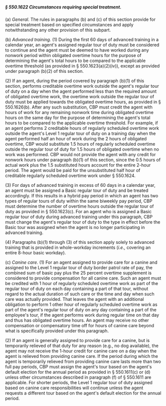 ##### § 550.1622 Circumstances requiring special treatment. #####

(a) *General.* The rules in paragraphs (b) and (c) of this section provide for special treatment based on specified circumstances and apply notwithstanding any other provision of this subpart.

(b) *Advanced training.* (1) During the first 60 days of advanced training in a calendar year, an agent's assigned regular tour of duty must be considered to continue and the agent must be deemed to have worked during any nonwork period within obligated overtime hours for the purpose of determining the agent's total hours to be compared to the applicable overtime threshold (as provided in § 550.1623(a)(2)(iv)), except as provided under paragraph (b)(2) of this section.

(2) If an agent, during the period covered by paragraph (b)(1) of this section, performs creditable overtime work outside the agent's regular tour of duty on a day when the agent performed less than the required amount of obligated overtime work, the overtime work outside the regular tour of duty must be applied towards the obligated overtime hours, as provided in § 550.1626(b). After any such substitution, CBP must credit the agent with hours of work for any remaining nonwork time during obligated overtime hours on the same day for the purpose of determining the agent's total hours to be compared to the applicable overtime threshold. For example, if an agent performs 2 creditable hours of regularly scheduled overtime work outside the agent's Level 1 regular tour of duty on a training day when the agent performed half an hour of work during the 2 hours of obligated overtime, CBP would substitute 1.5 hours of regularly scheduled overtime outside the regular tour of duty for 1.5 hours of obligated overtime when no work was performed. CBP would not provide the agent with any credit for nonwork hours under paragraph (b)(1) of this section, since the 0.5 hours of actual work plus the 1.5 substituted hours account for the entire 2-hour period. The agent would be paid for the unsubstituted half hour of creditable regularly scheduled overtime work under § 550.1624.

(3) For days of advanced training in excess of 60 days in a calendar year, an agent must be assigned a Basic regular tour of duty and be treated accordingly. If this results in a hybrid pay period in which an agent has two types of regular tours of duty within the same biweekly pay period, CBP must determine the number of overtime hours outside the regular tour of duty as provided in § 550.1623(c). For an agent who is assigned a Basic regular tour of duty during advanced training under this paragraph, CBP must change the agent's regular tour of duty to the type in effect before the Basic tour was assigned when the agent is no longer participating in advanced training.

(4) Paragraphs (b)(1) through (3) of this section apply solely to advanced training that is provided in whole-workday increments (*i.e.,* covering an entire 8-hour basic workday).

(c) *Canine care.* (1) For an agent assigned to provide care for a canine and assigned to the Level 1 regular tour of duty border patrol rate of pay, the combined sum of basic pay plus the 25 percent overtime supplement is considered to provide compensation for all canine care. Such an agent must be credited with 1 hour of regularly scheduled overtime work as part of the regular tour of duty on each day containing a part of that tour, without regard to the actual duration of such care or the time and day when such care was actually provided. That leaves the agent with an additional obligation to perform 1 other hour of regularly scheduled overtime work as part of the agent's regular tour of duty on any day containing a part of the employee's tour, if the agent performs work during regular time on that day and thus has obligated overtime hours. An agent may receive no other compensation or compensatory time off for hours of canine care beyond what is specifically provided under this paragraph.

(2) If an agent is generally assigned to provide care for a canine, but is temporarily relieved of that duty for any reason (e.g., no dog available), the agent may not receive the 1-hour credit for canine care on a day when the agent is relieved from providing canine care. If the period during which the agent is temporarily relieved from providing canine care lasts more than two full pay periods, CBP must assign the agent's tour based on the agent's default election for the annual period as provided in § 550.1611(c) or (d) unless other circumstances described in paragraph (f) of § 550.1611 are applicable. For shorter periods, the Level 1 regular tour of duty assigned based on canine care responsibilities will continue unless the agent requests a different tour based on the agent's default election for the annual period.